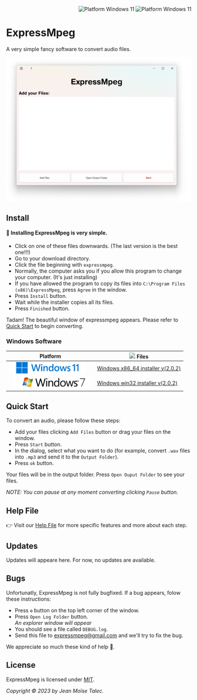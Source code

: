 <p align="right">
  <a style="text-decoration:none">
    <img src="https://img.shields.io/badge/Platform-Windows%207-green?logo=windows%20xp&logoColor=9ac342" alt="Platform Windows 11"/>
  </a>
  <a style="text-decoration:none">
    <img src="https://img.shields.io/badge/Platform-Windows%2011-blue?logo=windows%2011&logoColor=40c7ff" alt="Platform Windows 11"/>
  </a>
</p>



# ExpressMpeg

A very simple fancy software to convert audio files.

![Cover](./main-window.png)

## Install

#### 💾 Installing ExpressMpeg is very simple.<br>
- Click on one of these files downwards. (The last version is the best one!!!)
- Go to your download directory.
- Click the file beginning with `expressmpeg`.
- Normally, the computer asks you if you allow this program to change your computer. (It's just installing)
- If you have allowed the program to copy its files into `C:\Program Files (x86)\ExpressMpeg`, press `Agree` in the window.
- Press `Install` button.
- Wait while the installer copies all its files.
- Press `Finished` button.

Tadam! The beautiful window of expressmpeg appears. Please refer to [Quick Start](#quick-start) to begin converting.
<!-- ![beta1](https://img.shields.io/badge/BETA-purple) -->
### Windows Software
|Platform  | <img width=16 src="https://www.svgrepo.com/download/138917/download.svg"> Files                                          |
|--------  | ------                                         |
| <img src="./windows-11.png" height=32 align="justify"> | [Windows x86_64 installer v(2.0.2)](https://www.vizysound.com/ExpressMpeg/installers/expressmpeg_x86_64_v_(2.0.2).exe)  |
| <img style="margin-left:12px" src="./windows-7.png" height=32 align="justify">|[Windows win32 installer v(2.0.2)](https://www.vizysound.com/ExpressMpeg/installers/expressmpeg_win32_v_(2.0.2).exe)|


## Quick Start
To convert an audio, please follow these steps:
- Add your files clicking `Add Files` button or drag your files on the window.
- Press `Start` button.
- In the dialog, select what you want to do (for example, convert `.wav` files into `.mp3` and send it to the `Output Folder`).
- Press `ok` button.

Your files will be in the output folder.
Press `Open Ouput Folder` to see your files.

*NOTE: You can pause at any moment converting clicking `Pause` button.*

## Help File

👉 Visit our [Help File](./HELP.md) for more specific features and more about each step.

## Updates

Updates will appeare here.
For now, no updates are available.

## Bugs
Unfortunatly, ExpressMpeg is not fully bugfixed. If a bug appears, folow these instructions:

- Press `⚙` button on the top left corner of the window.
- Press `Open Log Folder` button.<br>
*An explorer window will appear*
- You should see a file called `DEBUG.log`.
- Send this file to [expressmpeg@gmail.com](mailto:expressmpeg.com) and we'll try to fix the bug.

We appreciate so much these kind of help 💜.
## License
ExpressMpeg is licensed under [MIT](./LICENSE).

*Copyright © 2023 by Jean Moïse Talec.*
